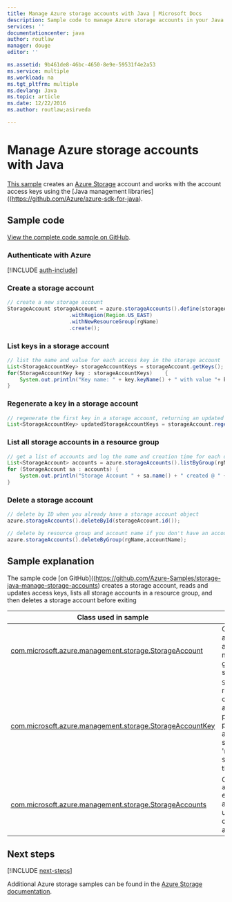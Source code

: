 ```yaml
---
title: Manage Azure storage accounts with Java | Microsoft Docs
description: Sample code to manage Azure storage accounts in your Java code
services: ''
documentationcenter: java
author: routlaw
manager: douge
editor: ''

ms.assetid: 9b461de8-46bc-4650-8e9e-59531f4e2a53
ms.service: multiple
ms.workload: na
ms.tgt_pltfrm: multiple
ms.devlang: Java
ms.topic: article
ms.date: 12/22/2016
ms.author: routlaw;asirveda

---
```


# Manage Azure storage accounts with Java

[This sample](https://github.com/Azure-Samples/storage-java-manage-storage-accounts) creates an [Azure Storage](https://docs.microsoft.com/en-us/azure/storage/storage-introduction) account and works with the account access keys using the [Java management libraries]((https://github.com/Azure/azure-sdk-for-java). 

## Sample code 

[View the complete code sample on GitHub](https://github.com/Azure-Samples/storage-java-manage-storage-accounts).

### Authenticate with Azure

[!INCLUDE [auth-include](_shared/auth-include.md)]

### Create a storage account

```java
// create a new storage account
StorageAccount storageAccount = azure.storageAccounts().define(storageAccountName)
                    .withRegion(Region.US_EAST)
                    .withNewResourceGroup(rgName)
                    .create();
```

### List keys in a storage account
```java
// list the name and value for each access key in the storage account
List<StorageAccountKey> storageAccountKeys = storageAccount.getKeys();
for(StorageAccountKey key : storageAccountKeys)    {
    System.out.println("Key name: " + key.keyName() + " with value "+ key.value());
}
```

### Regenerate a key in a storage account

```java
// regenerate the first key in a storage account, returning an updated list of keys to work with
List<StorageAccountKey> updatedStorageAccountKeys = storageAccount.regenerateKey(storageAccountKeys.get(0).keyName());
```

### List all storage accounts in a resource group
```java
// get a list of accounts and log the name and creation time for each one
List<StorageAccount> accounts = azure.storageAccounts().listByGroup(rgName);
for (StorageAccount sa : accounts) {
    System.out.println("Storage Account " + sa.name() + " created @ " + sa.creationTime());
}
```

### Delete a storage account
```java
// delete by ID when you already have a storage account object
azure.storageAccounts().deleteById(storageAccount.id());

// delete by resource group and account name if you don't have an account object
azure.storageAccounts().deleteByGroup(rgName,accountName);
```

## Sample explanation

The sample code [on GitHub]((https://github.com/Azure-Samples/storage-java-manage-storage-accounts) creates a storage account, reads and updates access keys, lists all storage accounts in a resource group, and then deletes a storage account before exiting

| Class used in sample | Notes |
|-------|-------|
| [com.microsoft.azure.management.storage.StorageAccount](https://docs.microsoft.com/en-us/java/api/com.microsoft.azure.management.storage._storage_account)  | Object representation of an Azure storage account. Use the methods in the class to get information about the storage account.
| [com.microsoft.azure.management.storage.StorageAccountKey](https://docs.microsoft.com/en-us/java/api/com.microsoft.azure.management.storage._storage_account_key) | `StorageAccount.getKeys()` returns a list of these objects. These objects are read-only and provide the name, permissions, and value of a access key for a storage account. Use the 'regenerateKey' in `StorageAccount` to update the keys.
| [com.microsoft.azure.management.storage.StorageAccounts](https://docs.microsoft.com/en-us/java/api/com.microsoft.azure.management.datalake.analytics._storage_accounts) | Created from the `azure.storageAccounts()` entry point. Provides access to create, list, update, and delete operations for storage accounts.


## Next steps

[!INCLUDE [next-steps](_shared/next-steps.md)]

Additional Azure storage samples can be found in the [Azure Storage documentation](https://docs.microsoft.com/en-us/azure/storage/).